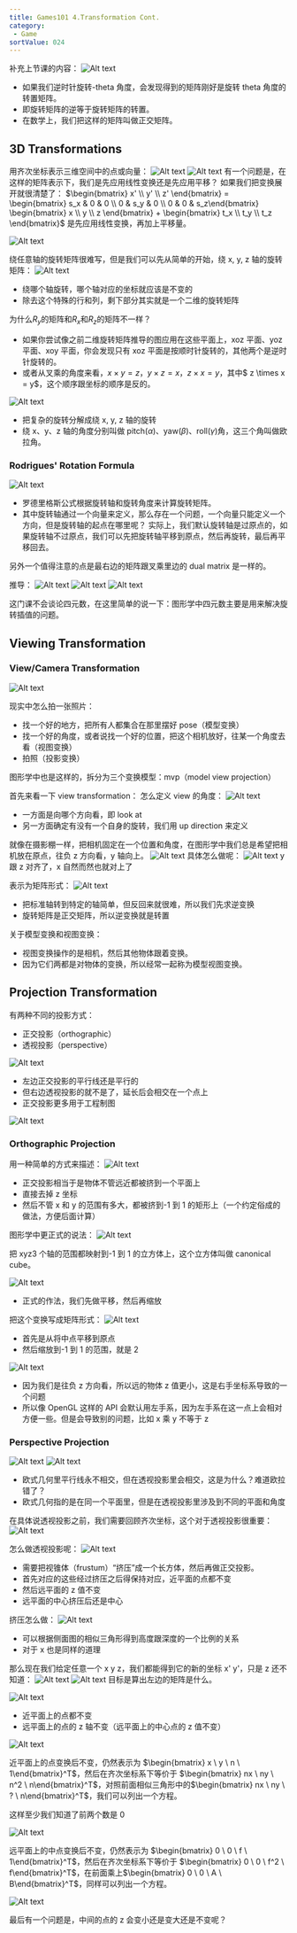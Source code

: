 ```yaml
---
title: Games101 4.Transformation Cont.
category:
 - Game
sortValue: 024
---
```


补充上节课的内容：
![Alt text](image.png)

- 如果我们逆时针旋转-theta 角度，会发现得到的矩阵刚好是旋转 theta 角度的转置矩阵。
- 即旋转矩阵的逆等于旋转矩阵的转置。
- 在数学上，我们把这样的矩阵叫做正交矩阵。

## 3D Transformations

用齐次坐标表示三维空间中的点或向量：
![Alt text](image-1.png)
![Alt text](image-2.png)
有一个问题是，在这样的矩阵表示下，我们是先应用线性变换还是先应用平移？
如果我们把变换展开就很清楚了：
$\begin{bmatrix} x' \\ y' \\ z' \end{bmatrix} = \begin{bmatrix} s_x & 0 & 0 \\ 0 & s_y & 0 \\ 0 & 0 & s_z\end{bmatrix} \begin{bmatrix} x \\ y \\ z \end{bmatrix} + \begin{bmatrix} t_x \\ t_y \\ t_z \end{bmatrix}$
是先应用线性变换，再加上平移量。

![Alt text](image-3.png)

绕任意轴的旋转矩阵很难写，但是我们可以先从简单的开始，绕 x, y, z 轴的旋转矩阵：
![Alt text](image-4.png)

- 绕哪个轴旋转，哪个轴对应的坐标就应该是不变的
- 除去这个特殊的行和列，剩下部分其实就是一个二维的旋转矩阵

为什么$R_y$的矩阵和$R_x$和$R_z$的矩阵不一样？

- 如果你尝试像之前二维旋转矩阵推导的图应用在这些平面上，xoz 平面、yoz 平面、xoy 平面，你会发现只有 xoz 平面是按顺时针旋转的，其他两个是逆时针旋转的。
- 或者从叉乘的角度来看，$x \times y = z$，$y \times z = x$，$z \times x = y$，其中$ z \times x = y$，这个顺序跟坐标的顺序是反的。

![Alt text](image-5.png)

- 把复杂的旋转分解成绕 x, y, z 轴的旋转
- 绕 x、y、z 轴的角度分别叫做 pitch($\alpha$)、yaw($\beta$)、roll($\gamma$)角，这三个角叫做欧拉角。

### Rodrigues' Rotation Formula

![Alt text](image-6.png)

- 罗德里格斯公式根据旋转轴和旋转角度来计算旋转矩阵。
- 其中旋转轴通过一个向量来定义，那么存在一个问题，一个向量只能定义一个方向，但是旋转轴的起点在哪里呢？
  实际上，我们默认旋转轴是过原点的，如果旋转轴不过原点，我们可以先把旋转轴平移到原点，然后再旋转，最后再平移回去。

另外一个值得注意的点是最右边的矩阵跟叉乘里边的 dual matrix 是一样的。

推导：
![Alt text](image-7.png)
![Alt text](image-8.png)
![Alt text](image-9.png)

这门课不会谈论四元数，在这里简单的说一下：图形学中四元数主要是用来解决旋转插值的问题。

## Viewing Transformation

### View/Camera Transformation

![Alt text](image-10.png)

现实中怎么拍一张照片：

- 找一个好的地方，把所有人都集合在那里摆好 pose（模型变换）
- 找一个好的角度，或者说找一个好的位置，把这个相机放好，往某一个角度去看（视图变换）
- 拍照（投影变换）

图形学中也是这样的，拆分为三个变换模型：mvp（model view projection）

首先来看一下 view transformation：
怎么定义 view 的角度：
![Alt text](image-11.png)

- 一方面是向哪个方向看，即 look at
- 另一方面确定有没有一个自身的旋转，我们用 up direction 来定义

就像在摄影棚一样，把相机固定在一个位置和角度，在图形学中我们总是希望把相机放在原点，往负 z 方向看，y 轴向上。
![Alt text](image-12.png)
具体怎么做呢：
![Alt text](image-13.png)
y 跟 z 对齐了，x 自然而然也就对上了

表示为矩阵形式：
![Alt text](image-14.png)

- 把标准轴转到特定的轴简单，但反回来就很难，所以我们先求逆变换
- 旋转矩阵是正交矩阵，所以逆变换就是转置

关于模型变换和视图变换：

- 视图变换操作的是相机，然后其他物体跟着变换。
- 因为它们两都是对物体的变换，所以经常一起称为模型视图变换。

## Projection Transformation

有两种不同的投影方式：

- 正交投影（orthographic）
- 透视投影（perspective）

![Alt text](image-15.png)

- 左边正交投影的平行线还是平行的
- 但右边透视投影的就不是了，延长后会相交在一个点上
- 正交投影更多用于工程制图

![Alt text](image-16.png)

### Orthographic Projection

用一种简单的方式来描述：
![Alt text](image-17.png)

- 正交投影相当于是物体不管远近都被挤到一个平面上
- 直接去掉 z 坐标
- 然后不管 x 和 y 的范围有多大，都被挤到-1 到 1 的矩形上（一个约定俗成的做法，方便后面计算）

图形学中更正式的说法：
![Alt text](image-18.png)

把 xyz3 个轴的范围都映射到-1 到 1 的立方体上，这个立方体叫做 canonical cube。

![Alt text](image-19.png)

- 正式的作法，我们先做平移，然后再缩放

把这个变换写成矩阵形式：
![Alt text](image-20.png)

- 首先是从将中点平移到原点
- 然后缩放到-1 到 1 的范围，就是 2

![Alt text](image-21.png)

- 因为我们是往负 z 方向看，所以远的物体 z 值更小，这是右手坐标系导致的一个问题
- 所以像 OpenGL 这样的 API 会默认用左手系，因为左手系在这一点上会相对方便一些。但是会导致别的问题，比如 x 乘 y 不等于 z

### Perspective Projection

![Alt text](image-22.png)
![Alt text](image-23.png)

- 欧式几何里平行线永不相交，但在透视投影里会相交，这是为什么？难道欧拉错了？
- 欧式几何指的是在同一个平面里，但是在透视投影里涉及到不同的平面和角度

在具体说透视投影之前，我们需要回顾齐次坐标，这个对于透视投影很重要：
![Alt text](image-24.png)

怎么做透视投影呢：
![Alt text](image-25.png)

- 需要把视锥体（frustum）“挤压”成一个长方体，然后再做正交投影。
- 首先对应的这些经过挤压之后得保持对应，近平面的点都不变
- 然后远平面的 z 值不变
- 远平面的中心挤压后还是中心

挤压怎么做：
![Alt text](image-26.png)

- 可以根据侧面图的相似三角形得到高度跟深度的一个比例的关系
- 对于 x 也是同样的道理

那么现在我们给定任意一个 x y z，我们都能得到它的新的坐标 x' y'，只是 z 还不知道：
![Alt text](image-27.png)
![Alt text](image-28.png)
目标是算出左边的矩阵是什么。

![Alt text](image-29.png)

- 近平面上的点都不变
- 远平面上的点的 z 轴不变（远平面上的中心点的 z 值不变）

![Alt text](image-30.png)

近平面上的点变换后不变，仍然表示为 $\begin{bmatrix} x \ y \ n \ 1\end{bmatrix}^T$，然后在齐次坐标系下等价于 $\begin{bmatrix} nx \ ny \ n^2 \ n\end{bmatrix}^T$，对照前面相似三角形中的$\begin{bmatrix} nx \ ny \ ? \ n\end{bmatrix}^T$，我们可以列出一个方程。

这样至少我们知道了前两个数是 0

![Alt text](image-31.png)

远平面上的中点变换后不变，仍然表示为 $\begin{bmatrix} 0 \ 0 \ f \ 1\end{bmatrix}^T$，然后在齐次坐标系下等价于 $\begin{bmatrix} 0 \ 0 \ f^2 \ f\end{bmatrix}^T$，在前面乘上$\begin{bmatrix} 0 \ 0 \ A \ B\end{bmatrix}^T$，同样可以列出一个方程。

![Alt text](image-32.png)

最后有一个问题是，中间的点的 z 会变小还是变大还是不变呢？
